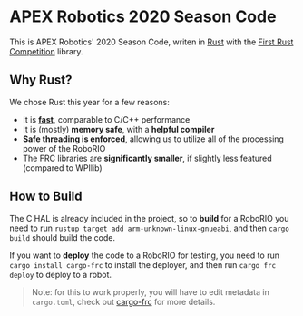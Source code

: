 # **APEX Robotics 2020 Season Code**
This is APEX Robotics' 2020 Season Code, writen in [Rust](https://www.rustlang.org) with the [First Rust Competition](https://github.com/first-rust-competition/first-rust-competition) library.

## Why Rust?
We chose Rust this year for a few reasons:
* It is [**fast**](https://benchmarksgame-team.pages.debian.net/benchmarksgame/fastest/rust-gpp.html), comparable to C/C++ performance
* It is (mostly) **memory safe**, with a **helpful compiler**
* **Safe threading is enforced**, allowing us to utilize all of the processing power of the RoboRIO
* The FRC libraries are **significantly smaller**, if slightly less featured (compared to WPIlib)

## How to Build

The C HAL is already included in the project, so to **build** for a RoboRIO you need to run `rustup target add arm-unknown-linux-gnueabi`, and then `cargo build` should build the code.

If you want to **deploy** the code to a RoboRIO for testing, you need to run `cargo install cargo-frc` to install the deployer, and then run `cargo frc deploy` to deploy to a robot.
> Note: for this to work properly, you will have to edit metadata in `cargo.toml`, check out [cargo-frc](https://crates.io/crates/cargo-frc) for more details.
